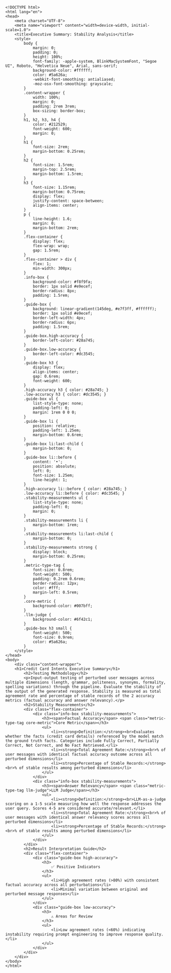 
    <!DOCTYPE html>
    <html lang="en">
    <head>
        <meta charset="UTF-8">
        <meta name="viewport" content="width=device-width, initial-scale=1.0">
        <title>Executive Summary: Stability Analysis</title>
        <style>
            body {
                margin: 0;
                padding: 0;
                height: 100%;
                font-family: -apple-system, BlinkMacSystemFont, "Segoe UI", Roboto, "Helvetica Neue", Arial, sans-serif;
                background-color: #ffffff;
                color: #5a626a;
                -webkit-font-smoothing: antialiased;
                -moz-osx-font-smoothing: grayscale;
            }
            .content-wrapper {
                width: 100%;
                margin: 0;
                padding: 2rem 3rem;
                box-sizing: border-box;
            }
            h1, h2, h3, h4 {
                color: #212529;
                font-weight: 600;
                margin: 0;
            }
            h1 {
                font-size: 2rem;
                margin-bottom: 0.25rem;
            }
            h2 {
                font-size: 1.5rem;
                margin-top: 2.5rem;
                margin-bottom: 1.5rem;
            }
            h3 {
                font-size: 1.15rem;
                margin-bottom: 0.75rem;
                display: flex;
                justify-content: space-between;
                align-items: center;
            }
            p {
                line-height: 1.6;
                margin: 0;
                margin-bottom: 2rem;
            }
            .flex-container {
                display: flex;
                flex-wrap: wrap;
                gap: 1.5rem;
            }
            .flex-container > div {
                flex: 1;
                min-width: 300px;
            }
            .info-box {
                background-color: #f8f9fa;
                border: 1px solid #e9ecef;
                border-radius: 8px;
                padding: 1.5rem;
            }
            .guide-box {
                background: linear-gradient(145deg, #e7f3ff, #ffffff);
                border: 1px solid #e9ecef;
                border-left-width: 4px;
                border-radius: 6px;
                padding: 1.5rem;
            }
            .guide-box.high-accuracy {
                border-left-color: #28a745;
            }
            .guide-box.low-accuracy {
                border-left-color: #dc3545;
            }
            .guide-box h3 {
                display: flex;
                align-items: center;
                gap: 0.6rem;
                font-weight: 600;
            }
            .high-accuracy h3 { color: #28a745; }
            .low-accuracy h3 { color: #dc3545; }
            .guide-box ul {
                list-style-type: none;
                padding-left: 0;
                margin: 1rem 0 0 0;
            }
            .guide-box li {
                position: relative;
                padding-left: 1.25em;
                margin-bottom: 0.6rem;
            }
            .guide-box li:last-child {
                margin-bottom: 0;
            }
            .guide-box li::before {
                content: '•';
                position: absolute;
                left: 0;
                font-size: 1.25em;
                line-height: 1;
            }
            .high-accuracy li::before { color: #28a745; }
            .low-accuracy li::before { color: #dc3545; }
            .stability-measurements ul {
                list-style-type: none;
                padding-left: 0;
                margin: 0;
            }
            .stability-measurements li {
                margin-bottom: 1rem;
            }
            .stability-measurements li:last-child {
                margin-bottom: 0;
            }
            .stability-measurements strong {
                display: block;
                margin-bottom: 0.25rem;
            }
            .metric-type-tag {
                font-size: 0.8rem;
                font-weight: 500;
                padding: 0.2rem 0.6rem;
                border-radius: 12px;
                color: #fff;
                margin-left: 0.5rem;
            }
            .core-metric {
                background-color: #007bff;
            }
            .llm-judge {
                background-color: #6f42c1;
            }
            .guide-box h3 small {
                font-weight: 500;
                font-size: 0.9rem;
                color: #5a626a;
            }
        </style>
    </head>
    <body>
        <div class="content-wrapper">
        <h1>Credit Card Intents Executive Summary</h1>
            <h2>Testing Methodology</h2>
            <p>Input-output testing of perturbed user messages across multiple dimensions (length, grammar, politeness, synonyms, formality, spelling variations) through the pipeline. Evaluate the stability of the output of the generated response. Stability is measured as total agreement rate and percentage of stable records of the 2 accuracy metrics (factual accuracy and answer relevancy).</p>
            <h2>Stability Measurements</h2>
            <div class="flex-container">
                <div class="info-box stability-measurements">
                    <h3><span>Factual Accuracy</span> <span class="metric-type-tag core-metric">Core Metric</span></h3>
                    <ul>
                        <li><strong>Definition:</strong><br>Evaluates whether the facts (credit card details) referenced by the model match the ground truth facts. Categories include Fully Correct, Partially Correct, Not Correct, and No Fact Retrieved.</li>
                        <li><strong>Total Agreement Rate:</strong><br>% of user messages with identical factual accuracy outcome across all perturbed dimensions</li>
                        <li><strong>Percentage of Stable Records:</strong><br>% of stable results among perturbed dimensions</li>
                    </ul>
                </div>
                <div class="info-box stability-measurements">
                    <h3><span>Answer Relevancy</span> <span class="metric-type-tag llm-judge">LLM Judge</span></h3>
                    <ul>
                        <li><strong>Definition:</strong><br>LLM-as-a-judge scoring on a 1-5 scale measuring how well the response addresses the user query. Scores 4-5 are considered accurate/relevant.</li>
                        <li><strong>Total Agreement Rate:</strong><br>% of user messages with identical answer relevancy scores across all perturbed dimensions</li>
                        <li><strong>Percentage of Stable Records:</strong><br>% of stable results among perturbed dimensions</li>
                    </ul>
                </div>
            </div>
            <h2>Result Interpretation Guide</h2>
            <div class="flex-container">
                <div class="guide-box high-accuracy">
                    <h3>
                        ✅ Positive Indicators
                    </h3>
                    <ul>
                        <li>High agreement rates (>80%) with consistent factual accuracy across all perturbations</li>
                        <li>Minimal variation between original and perturbed message responses</li>
                    </ul>
                </div>
                <div class="guide-box low-accuracy">
                    <h3>
                        ⚠️ Areas for Review
                    </h3>
                    <ul>
                        <li>Low agreement rates (<60%) indicating instability requiring prompt engineering to improve response quality.</li>
                    </ul>
                </div>
            </div>
        </div>
    </body>
    </html>
    